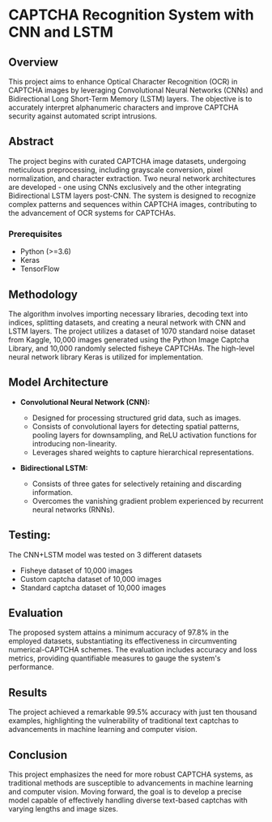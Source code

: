 # CAPTCHA Recognition System with CNN and LSTM

## Overview

This project aims to enhance Optical Character Recognition (OCR) in CAPTCHA images by leveraging Convolutional Neural Networks (CNNs) and Bidirectional Long Short-Term Memory (LSTM) layers. The objective is to accurately interpret alphanumeric characters and improve CAPTCHA security against automated script intrusions.

## Abstract

The project begins with curated CAPTCHA image datasets, undergoing meticulous preprocessing, including grayscale conversion, pixel normalization, and character extraction. Two neural network architectures are developed - one using CNNs exclusively and the other integrating Bidirectional LSTM layers post-CNN. The system is designed to recognize complex patterns and sequences within CAPTCHA images, contributing to the advancement of OCR systems for CAPTCHAs.

### Prerequisites

- Python (>=3.6)
- Keras
- TensorFlow

## Methodology

The algorithm involves importing necessary libraries, decoding text into indices, splitting datasets, and creating a neural network with CNN and LSTM layers. The project utilizes a dataset of 1070 standard noise dataset from Kaggle, 10,000 images generated using the Python Image Captcha Library, and 10,000 randomly selected fisheye CAPTCHAs. The high-level neural network library Keras is utilized for implementation.

## Model Architecture

- **Convolutional Neural Network (CNN):**
  - Designed for processing structured grid data, such as images.
  - Consists of convolutional layers for detecting spatial patterns, pooling layers for downsampling, and ReLU activation functions for introducing non-linearity.
  - Leverages shared weights to capture hierarchical representations.

- **Bidirectional LSTM:**
  - Consists of three gates for selectively retaining and discarding information.
  - Overcomes the vanishing gradient problem experienced by recurrent neural networks (RNNs).

## Testing:

The CNN+LSTM model was tested on 3 different datasets
  - Fisheye dataset of 10,000 images
  - Custom captcha dataset of 10,000 images
  - Standard captcha dataset of 10,000 images

## Evaluation

The proposed system attains a minimum accuracy of 97.8% in the employed datasets, substantiating its effectiveness in circumventing numerical-CAPTCHA schemes. The evaluation includes accuracy and loss metrics, providing quantifiable measures to gauge the system's performance.

## Results

The project achieved a remarkable 99.5% accuracy with just ten thousand examples, highlighting the vulnerability of traditional text captchas to advancements in machine learning and computer vision.

## Conclusion

This project emphasizes the need for more robust CAPTCHA systems, as traditional methods are susceptible to advancements in machine learning and computer vision. Moving forward, the goal is to develop a precise model capable of effectively handling diverse text-based captchas with varying lengths and image sizes.
